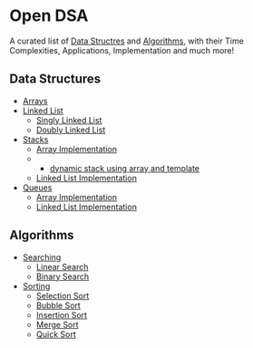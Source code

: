 # Open DSA
A curated list of [Data Structres](Data%20Structures) and [Algorithms](Algorithms), with their Time Complexities, Applications, Implementation and much more!

## Data Structures
- [Arrays](Data%20Structures/Arrays)
- [Linked List](Data%20Structures/Linked%20List)
    - [Singly Linked List](Data%20Structures/Linked%20List/SinglyLinkedList.cpp)
    - [Doubly Linked List](Data%20Structures/Linked%20List/DoublyLinkedList.cpp)
- [Stacks](Data%20Structures/Stacks)
    - [Array Implementation](Data%20Structures/Stacks/Stacks_ArrayImplementation.cpp)
    -  - [dynamic stack using array and template](Data%20Structures/Stacks/stacks_array_using_template_and_dynamicStack.cpp)
    - [Linked List Implementation](Data%20Structures/Stacks/Stacks_LLImplementation.cpp)
- [Queues](Data%20Structures/Queues)
    - [Array Implementation](Data%20Structures/Queues/Queue_Array-Imp.cpp)
    - [Linked List Implementation](Data%20Structures/Queues/Queue_LL-Imp.cpp)


## Algorithms
- [Searching](Algorithms/Searching)
    - [Linear Search](Algorithms/Searching/LinearSearch.cpp)
    - [Binary Search](Algorithms/Searching/BinarySearch.cpp)
- [Sorting](Algorithms/Sorting)
    - [Selection Sort](Algorithms/Sorting/SelectionSort.cpp)
    - [Bubble Sort](Algorithms/Sorting/BubbleSort.cpp)
    - [Insertion Sort](Algorithms/Sorting/InsertionSort.cpp)
    - [Merge Sort](Algorithms/Sorting/MergeSort.cpp)
    - [Quick Sort](Algorithms/Sorting/QuickSort)
